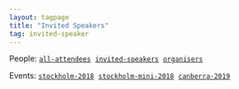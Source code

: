 ```yaml
---
layout: tagpage
title: "Invited Speakers"
tag: invited-speaker
---
```

People: <a href="/tag/participant"><code><nobr>all-attendees</nobr></code></a>&nbsp;
<a href="/tag/invited-speaker"><code><nobr>invited-speakers</nobr></code></a>&nbsp;
<a href="/tag/organiser"><code><nobr>organisers</nobr></code></a>   

Events: <a href="/tag/stockholm-2018"><code><nobr>stockholm-2018</nobr></code></a>&nbsp;
<a href="/tag/stockholm-mini-2018"><code><nobr>stockholm-mini-2018</nobr></code></a>&nbsp;
<a href="/tag/canberra-2019"><code><nobr>canberra-2019</nobr></code></a>